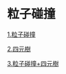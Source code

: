 # 粒子碰撞

[1.粒子碰撞](https://startail007.github.io/particleCollision/dist/particleCollision/)

[2.四元樹](https://startail007.github.io/particleCollision/dist/quadTree/)

[3.粒子碰撞+四元樹](https://startail007.github.io/particleCollision/dist/particleCollision-quadTree/)

